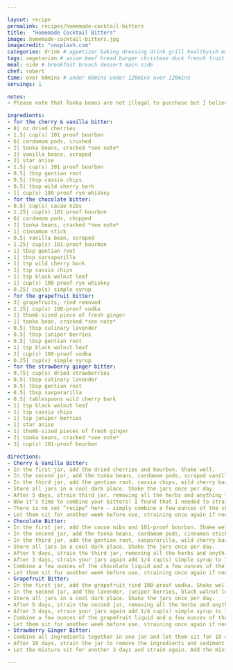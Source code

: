 ```yaml
---

layout: recipe
permalink: recipes/homemade-cocktail-bitters 
title:  "Homemade Cocktail Bitters"
image: homemade-cocktail-bitters.jpg 
imagecredit: "unsplash.com" 
categories: drink # appetizer baking dressing drink grill healthyish marinade oven pickling quick raw salad sandwich sauce snack soup
tags: vegetarian # asian beef bread burger christmas duck french fruit indian italian mexican nuts pasta pork poultry rice seafood thanksgiving vegetarian
meal: side # breakfast brunch dessert main side
chef: robert 
time: over 60mins # under 60mins under 120mins over 120mins
servings: 1 

notes:
- Please note that Tonka beans are not illegal to purchase but I believe it is illegal for restaurants to use them in food. Apparently when ingested in large quantities, they can be toxic. before using them, I suggest doing your own research. I felt comfortable enough to purchase a few and only used them to infuse the alcohol and for topping up my coffee.

ingredients:
- for the cherry & vanilla bitter:
- 8| oz dried cherries
- 1.5| cup(s) 101 proof bourbon
- 6| cardamom pods, crushed
- 2| tonka beans, cracked *see note*
- 2| vanilla beans, scraped
- 2| star anise
- 1.5| cup(s) 101 proof bourbon
- 0.5| tbsp gentian root
- 0.5| tbsp cassia chips
- 0.5| tbsp wild cherry bark
- 1| cup(s) 100 proof rye whiskey
- for the chocolate bitter:
- 0.5| cup(s) cacao nibs
- 1.25| cup(s) 101 proof bourbon
- 6| cardamom pods, chopped
- 2| tonka beans, cracked *see note*
- 1| cinnamon stick
- 0.5| vanilla bean, scraped
- 1.25| cup(s) 101-proof bourbon
- 1| tbsp gentian root
- 1| tbsp sarsaparilla
- 1| tsp wild cherry bark
- 1| tsp cassia chips
- 1| tsp black walnut leaf
- 1| cup(s) 100 proof rye whiskey
- 0.25| cup(s) simple syrup
- for the grapefruit bitter:
- 3| grapefruits, rind removed
- 2.25| cup(s) 100-proof vodka
- 1| thumb-sized piece of fresh ginger
- 1| tonka bean, cracked *see note*
- 0.5| tbsp culinary lavender
- 0.5| tbsp juniper berries
- 0.5| tbsp gentian root
- 1| tsp black walnut leaf
- 2| cup(s) 100-proof vodka
- 0.25| cup(s) simple syrup
- for the strawberry ginger bitter:
- 0.75| cup(s) dried strawberries
- 0.5| tbsp culinary lavender
- 0.5| tbsp gentian root
- 0.5| tbsp saspararilla
- 0.5| tablespoons wild cherry bark
- 1| tsp black walnut leaf
- 1| tsp cassia chips
- 1| tsp juniper berries
- 1| star anise
- 1| thumb-sized pieces of fresh ginger
- 2| tonka beans, cracked *see note*
- 3| cup(s) 101-proof bourbon

directions:
- Cherry & Vanilla Bitter:
- In the first jar, add the dried cherries and bourbon. Shake well.
- In the second jar, add the tonka beans, cardamom pods, scraped vanilla beans and pods, star anise and bourbon. Shake well.
- In the third jar, add the gentian root, cassia chips, wild cherry bark and rye whiskey. Shake well.
- Store all jars in a cool dark place. Shake the jars once per day.
- After 5 days, strain third jar, removing all the herbs and anything that has settled on the bottom. Place the bitters back in the jar (cleaned or at least free of any bitter “sediment”) until ready to use. After 10 days, strain the first two jars, and combine them together into one jar. Allow the mixture to sit for 3 days.
- Now it’s time to combine your bitters! I found that I needed to strain mine again, so do that if needed. You want them as clear as possible. 
- There is no set “recipe” here – simply combine a few ounces of the cherry vanilla liquid and a few ounces of the bittering liquid until it reaches a bitterness you are content with. One you find it, use a mini funnel (I actually use parchment paper rolled into a funnel) and add the bitters to a jar with a dropper. 
- Let them sit for another week before use, straining once again if needed before use. I found that the final strain got them super clear.
- Chocolate Bitter:
- In the first jar, add the cocoa nibs and 101-proof bourbon. Shake well.
- In the second jar, add the tonka beans, cardamom pods, cinnamon stick, vanilla beans and 101-proof bourbon.
- In the third jar, add the gentian root, saspararilla, wild cherry bark, cassia chips, black walnut leaf and 100-proof rye whiskey.
- Store all jars in a cool dark place. Shake the jars once per day.
- After 5 days, strain the third jar, removing all the herbs and anything that has settled on the bottom. Place the bitters back in the jar (cleaned or at least free of any bitter “sediment”) until ready to use. After 10 days, strain the first two jars, and combine them together into one jar. Allow the mixture to sit for 3 days.
- After 3 days, strain your jars again add 1/4 cup(s) simple syrup to the chocolate-flavored jar. 
- Combine a few ounces of the chocolate liquid and a few ounces of the bittering liquid until it reaches a bitterness you are content with. Once you find it, use a mini funnel and add the bitters to a jar with a dropper. 
- Let them sit for another week before use, straining once again if needed before use. I found that the final strain got them super clear.
- Grapefruit Bitter:
- In the first jar, add the grapefruit rind 100-proof vodka. Shake well.
- In the second jar, add the lavender, juniper berries, black walnut leaf, gentian root, tonka bean, ginger and 100-proof vodka. Shake well.
- Store all jars in a cool dark place. Shake the jars once per day.
- After 5 days, strain the second jar, removing all the herbs and anything that has settled on the bottom. Place the bitters back in the jar (cleaned or at least free of any bitter “sediment”) until ready to use. After 10 days, strain the first jar. Allow the mixture to sit for 3 days.
- After 3 days, strain your jars again add 1/4 cup(s) simple syrup to the grapefruit-flavored jar. 
- Combine a few ounces of the grapefruit liquid and a few ounces of the bittering liquid until it reaches a bitterness you are content with. Once you find it, use a mini funnel and add the bitters to a jar with a dropper. 
- Let them sit for another week before use, straining once again if needed before use. I found that the final strain got them super clear.
- Strawberry Ginger Bitter:
- Combine all ingredients together in one jar and let them sit for 10 days. Store the jar in cool, dark place and shake it once per day.
- After 10 days, strain the jar to remove the ingredients and sediment from the bottom. 
- Let the mixture sit for another 3 days and strain again. Add the mixture to dropper jars, straining one more time in another day or two to remove any bits from the bottom.

--- 
```

